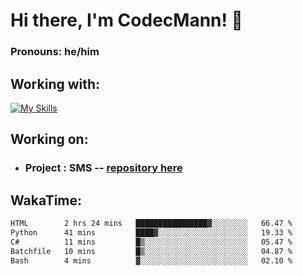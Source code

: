 # Hi there, I'm CodecMann! 👋

### Pronouns: he/him


## Working with:
[![My Skills](https://skillicons.dev/icons?i=kotlin,nodejs,django,python,bots&theme=dark)](https://skillicons.dev)


## Working on:
- ### Project : SMS -- [repository here](https://github.com/NikeStyleProject/project-sms)

## WakaTime:

<!--START_SECTION:waka-->

```txt
HTML        2 hrs 24 mins   ████████████████▓░░░░░░░░   66.47 %
Python      41 mins         ████▓░░░░░░░░░░░░░░░░░░░░   19.33 %
C#          11 mins         █▒░░░░░░░░░░░░░░░░░░░░░░░   05.47 %
Batchfile   10 mins         █▒░░░░░░░░░░░░░░░░░░░░░░░   04.87 %
Bash        4 mins          ▓░░░░░░░░░░░░░░░░░░░░░░░░   02.10 %
```

<!--END_SECTION:waka-->

